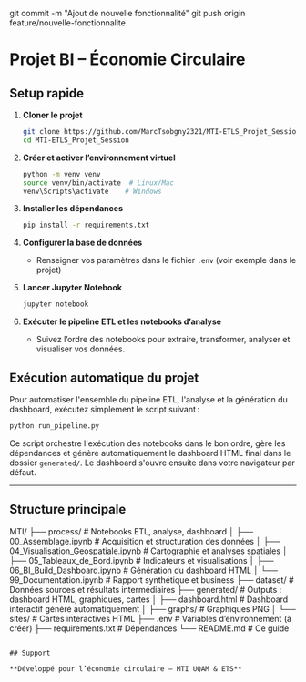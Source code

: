 git commit -m "Ajout de nouvelle fonctionnalité"
git push origin feature/nouvelle-fonctionnalite

# Projet BI – Économie Circulaire

## Setup rapide

1. **Cloner le projet**

   ```bash
   git clone https://github.com/MarcTsobgny2321/MTI-ETLS_Projet_Session.git
   cd MTI-ETLS_Projet_Session
   ```

2. **Créer et activer l’environnement virtuel**

   ```bash
   python -m venv venv
   source venv/bin/activate  # Linux/Mac
   venv\Scripts\activate    # Windows
   ```

3. **Installer les dépendances**

   ```bash
   pip install -r requirements.txt
   ```

4. **Configurer la base de données**

   - Renseigner vos paramètres dans le fichier `.env` (voir exemple dans le projet)

5. **Lancer Jupyter Notebook**

   ```bash
   jupyter notebook
   ```

6. **Exécuter le pipeline ETL et les notebooks d’analyse**
   - Suivez l’ordre des notebooks pour extraire, transformer, analyser et visualiser vos données.

## Exécution automatique du projet

Pour automatiser l'ensemble du pipeline ETL, l'analyse et la génération du dashboard, exécutez simplement le script suivant :

```bash
python run_pipeline.py
```

Ce script orchestre l'exécution des notebooks dans le bon ordre, gère les dépendances et génère automatiquement le dashboard HTML final dans le dossier `generated/`. Le dashboard s'ouvre ensuite dans votre navigateur par défaut.

---

## Structure principale

MTI/
├── process/ # Notebooks ETL, analyse, dashboard
│ ├── 00_Assemblage.ipynb # Acquisition et structuration des données
│ ├── 04_Visualisation_Geospatiale.ipynb # Cartographie et analyses spatiales
│ ├── 05_Tableaux_de_Bord.ipynb # Indicateurs et visualisations
│ ├── 06_BI_Build_Dashboard.ipynb # Génération du dashboard HTML
│ └── 99_Documentation.ipynb # Rapport synthétique et business
├── dataset/ # Données sources et résultats intermédiaires
├── generated/ # Outputs : dashboard HTML, graphiques, cartes
│ ├── dashboard.html # Dashboard interactif généré automatiquement
│ ├── graphs/ # Graphiques PNG
│ └── sites/ # Cartes interactives HTML
├── .env # Variables d’environnement (à créer)
├── requirements.txt # Dépendances
└── README.md # Ce guide

```

## Support

**Développé pour l’économie circulaire – MTI UQAM & ETS**
```
